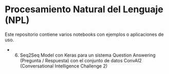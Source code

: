 # Procesamiento Natural del Lenguaje (NPL)

Este repositorio contiene varios notebooks con ejemplos o aplicaciones de uso.



* 6) Seq2Seq Model con Keras para un sistema Question Answering (Pregunta / Respuesta) con el conjunto de datos ConvAI2 (Conversational Intelligence Challenge 2)


